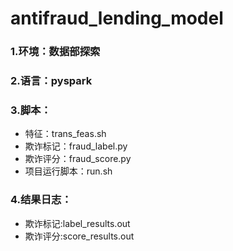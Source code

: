 antifraud_lending_model
====



### 1.环境：数据部探索
### 2.语言：pyspark
### 3.脚本：
  * 特征：trans_feas.sh 
  * 欺诈标记：fraud_label.py
  * 欺诈评分：fraud_score.py
  * 项目运行脚本：run.sh

### 4.结果日志：
  * 欺诈标记:label_results.out
  * 欺诈评分:score_results.out 
